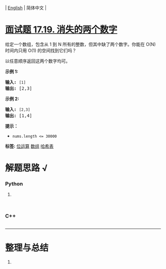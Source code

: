 | [English](README_EN.md) | 简体中文 |

# [面试题 17.19. 消失的两个数字](https://leetcode.cn/problems/missing-two-lcci)
<p>给定一个数组，包含从 1 到 N 所有的整数，但其中缺了两个数字。你能在 O(N) 时间内只用 O(1) 的空间找到它们吗？</p>

<p>以任意顺序返回这两个数字均可。</p>

<p><strong>示例 1:</strong></p>

<pre><strong>输入:</strong> <code>[1]</code>
<strong>输出: </strong>[2,3]</pre>

<p><strong>示例 2:</strong></p>

<pre><strong>输入:</strong> <code>[2,3]</code>
<strong>输出: </strong>[1,4]</pre>

<p><strong>提示：</strong></p>

<ul>
	<li><code>nums.length &lt;=&nbsp;30000</code></li>
</ul>

**标签:**  [位运算](https://leetcode.cn/tag/bit-manipulation) [数组](https://leetcode.cn/tag/array) [哈希表](https://leetcode.cn/tag/hash-table) 
# 解题思路 √

### Python

1. 

```python

```


```python

```

### C++

```cpp

```

---



# 整理与总结

1. 